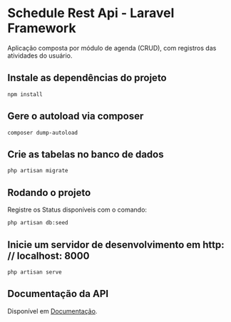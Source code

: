  Schedule Rest Api - Laravel Framework
=============

Aplicação composta por módulo de agenda (CRUD), com registros das atividades do usuário.


Instale as dependências do projeto
-----------

```
npm install
```

Gere o autoload via composer
-----------

```
composer dump-autoload
```

Crie as tabelas no banco de dados
-----------

```
php artisan migrate
```

Rodando o projeto
-----

Registre os Status disponíveis com o comando:

```
php artisan db:seed
```

Inicie um servidor de desenvolvimento em http: // localhost: 8000
-----------

```
php artisan serve
```

Documentação da API
------------

Disponível em [Documentação](https://documenter.getpostman.com/view/1615734/SWE56dw6?version=latest).

